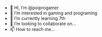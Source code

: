 - 👋 Hi, I’m @poiprogamer
- 👀 I’m interested in gaming and programing
- 🌱 I’m currently learning 7th
- 💞️ I’m looking to collaborate on...
- 📫 How to reach me...

<!---
poiprogamer/poiprogamer is a ✨ special ✨ repository because its `README.md` (this file) appears on your GitHub profile.
You can click the Preview link to take a look at your changes.
--->
